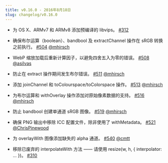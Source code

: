 ```yaml
---
title: v0.16.0 - 2016年8月18日
slug: changelog/v0.16.0
---
```


* 为 OS X、ARMv7 和 ARMv8 添加预编译的 libvips。
  [#312](https://github.com/lovell/sharp/issues/312)

* 确保布尔运算（boolean）、bandbool 及 extractChannel 操作在 sRGB 转换之前执行。
  [#504](https://github.com/lovell/sharp/pull/504)
  [@mhirsch](https://github.com/mhirsch)

* WebP 缩放加载后重新计算因子，以避免四舍五入为零的错误。
  [#508](https://github.com/lovell/sharp/issues/508)
  [@asilvas](https://github.com/asilvas)

* 防止在 extract 操作期间发生布尔错误。
  [#511](https://github.com/lovell/sharp/pull/511)
  [@mhirsch](https://github.com/mhirsch)

* 添加 joinChannel 和 toColourspace/toColorspace 操作。
  [#513](https://github.com/lovell/sharp/pull/513)
  [@mhirsch](https://github.com/mhirsch)

* 为布尔运算和 withOverlay 操作添加对原始像素数据的支持。
  [#516](https://github.com/lovell/sharp/pull/516)
  [@mhirsch](https://github.com/mhirsch)

* 防止 bandbool 创建单通道 sRGB 图像。
  [#519](https://github.com/lovell/sharp/pull/519)
  [@mhirsch](https://github.com/mhirsch)

* 确保 PNG 输出中移除 ICC 配置文件，除非使用了 withMetadata。
  [#521](https://github.com/lovell/sharp/issues/521)
  [@ChrisPinewood](https://github.com/ChrisPinewood)

* 为 overlayWith 图像添加缺失的 alpha 通道。
  [#540](https://github.com/lovell/sharp/pull/540)
  [@cmtt](https://github.com/cmtt)

* 移除已废弃的 interpolateWith 方法 —— 请使用 resize(w, h, { interpolator: ... })。
  [#310](https://github.com/lovell/sharp/issues/310)